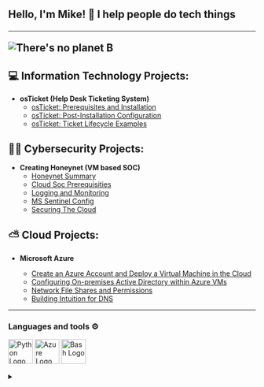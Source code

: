 <h2>Hello, I'm Mike!  👋 I help people do tech things 


 ---
![There's no planet B](https://user-images.githubusercontent.com/136266716/261856639-8ca22450-4f9a-4990-8615-ad3c18dbf3c6.gif)




<h2>💻 Information Technology Projects:</h2>

- <b>osTicket (Help Desk Ticketing System)</b>
  - [osTicket: Prerequisites and Installation](https://github.com/Afrocybersamurai/osticket-prereqs)
  - [osTicket: Post-Installation Configuration](https://github.com/Afrocybersamurai/osTicket---Post-Configuration-Setup)
  - [osTicket: Ticket Lifecycle Examples](https://github.com/Afrocybersamurai/osticketlifecycle-3-of-3)
 

 <h2>👨‍💻 Cybersecurity Projects:</h2>

- <b>Creating Honeynet (VM based SOC)</b>
  - [Honeynet Summary](https://github.com/Afrocybersamurai/honeynet)
  - [Cloud Soc Prerequisities](https://github.com/Afrocybersamurai/CloudSoC-prereqs)
  - [Logging and Monitoring](https://github.com/Afrocybersamurai/SOC-Logging-and-Monitoring/tree/main)
  - [MS Sentinel Config](https://github.com/Afrocybersamurai/MS-Sentinel-Config/tree/main)
  - [Securing The Cloud](https://github.com/Afrocybersamurai/Securing-The-Cloud/tree/main)

<h2>⛅ Cloud Projects:</h2>

- <b>Microsoft Azure</b>

  - [Create an Azure Account and Deploy a Virtual Machine in the Cloud](https://github.com/Afrocybersamurai/Azure-VM-create)
  - [Configuring On-premises Active Directory within Azure VMs](https://github.com/Afrocybersamurai/active-directory-azure)
  - [Network File Shares and Permissions](https://github.com/Afrocybersamurai/Network-File-Shares-and-Permissions)
  - [Building Intuition for DNS](https://github.com/Afrocybersamurai/Building-Intuition-DNS)

   
---
### Languages and tools ⚙️
<!-- For more icons please follow  https://github.com/MikeCodesDotNET/ColoredBadges -->
<p>
 <img src="https://cdn.worldvectorlogo.com/logos/python-5.svg" alt="Python Logo" width="50" height="50"/>  <img src="https://cdn.worldvectorlogo.com/logos/azure-1.svg" alt="Azure Logo" width="50" height="50"/> <img src="https://cdn.worldvectorlogo.com/logos/bash-1.svg" alt="Bash Logo" width="50" height="50"/>

</p>

<details>
 
  *<summary> </summary>*
 </details>
<!--
**** is a ✨ _special_ ✨ repository because its `README.md` (this file) appears on your GitHub profile.

Here are some ideas to get you started:

- 🔭 I’m currently working on ...
- 🌱 I’m currently learning ...
- 👯 I’m looking to collaborate on ...
- 🤔 I’m looking for help with ...
- 💬 Ask me about ...
- 📫 How to reach me: ...
- 😄 Pronouns: ...
- ⚡ Fun fact: ...
-->
